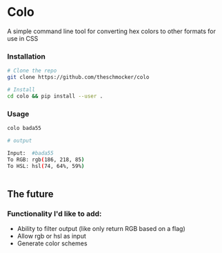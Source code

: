 # Colo

A simple command line tool for converting hex colors to other formats for use in CSS

### Installation

```bash
# Clone the repo
git clone https://github.com/theschmocker/colo

# Install
cd colo && pip install --user .
```

### Usage

```bash
colo bada55

# output

Input:  #bada55
To RGB: rgb(186, 218, 85)
To HSL: hsl(74, 64%, 59%)
    
```

## The future

### Functionality I'd like to add:

* Ability to filter output (like only return RGB based on a flag)
* Allow rgb or hsl as input
* Generate color schemes


